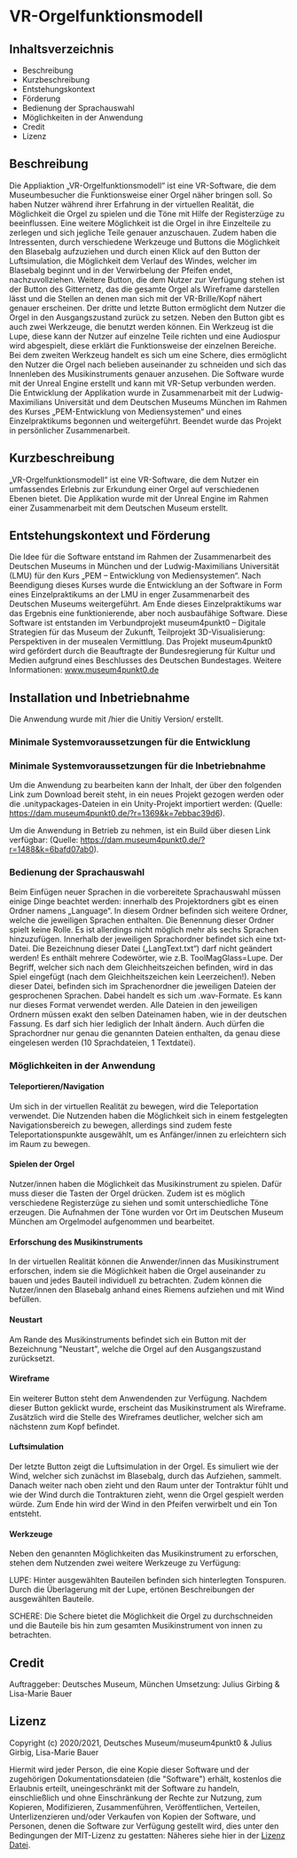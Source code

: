 # VR-Orgelfunktionsmodell

## Inhaltsverzeichnis
-	Beschreibung
-	Kurzbeschreibung
-	Entstehungskontext
-	Förderung
-	Bedienung der Sprachauswahl
-	Möglichkeiten in der Anwendung
-	Credit
-	Lizenz

## Beschreibung
Die Appliaktion „VR-Orgelfunktionsmodell“ ist eine VR-Software, die dem Museumbesucher die Funktionsweise einer Orgel näher bringen soll. So haben Nutzer während ihrer Erfahrung in der virtuellen Realität, die Möglichkeit die Orgel zu spielen und die Töne mit Hilfe der Registerzüge zu beeinflussen. Eine weitere Möglichkeit ist die Orgel in ihre Einzelteile zu zerlegen und sich jegliche Teile genauer anzuschauen. Zudem haben die Intressenten, durch verschiedene Werkzeuge und Buttons die Möglichkeit den Blasebalg aufzuziehen und durch einen Klick auf den Button der Luftsimulation, die Möglichkeit dem Verlauf des Windes, welcher im Blasebalg beginnt und in der Verwirbelung der Pfeifen endet, nachzuvollziehen. Weitere Button, die dem Nutzer zur Verfügung stehen ist der Button des Gitternetz, das die gesamte Orgel als Wireframe darstellen lässt und die Stellen an denen man sich mit der VR-Brille/Kopf nähert genauer erscheinen. Der dritte und letzte Button ermöglicht dem Nutzer die Orgel in den Ausgangszustand zurück zu setzen. Neben den Button gibt es auch zwei Werkzeuge, die benutzt werden können. Ein Werkzeug ist die Lupe, diese kann der Nutzer auf einzelne Teile richten und eine Audiospur wird abgespielt, diese erklärt die Funktionsweise der einzelnen Bereiche. Bei dem zweiten Werkzeug handelt es sich um eine Schere, dies ermöglicht den Nutzer die Orgel nach belieben auseinander zu schneiden und sich das Innenleben des Musikinstruments genauer anzusehen. 
Die Software wurde mit der Unreal Engine erstellt und kann mit VR-Setup verbunden werden.  Die Entwicklung der Applikation wurde in Zusammenarbeit mit der Ludwig-Maximilians Universität und dem Deutschen Museums München im Rahmen des Kurses „PEM-Entwicklung von Mediensystemen“ und eines Einzelpraktikums begonnen und weitergeführt. Beendet wurde das Projekt in persönlicher Zusammenarbeit.

## Kurzbeschreibung
„VR-Orgelfunktionsmodell“ ist eine VR-Software, die dem Nutzer ein umfassendes Erlebnis zur Erkundung einer Orgel auf verschiedenen Ebenen bietet. Die Applikation wurde mit der Unreal Engine im Rahmen einer Zusammenarbeit mit dem Deutschen Museum erstellt. 

## Entstehungskontext und Förderung
Die Idee für die Software entstand im Rahmen der Zusammenarbeit des Deutschen Museums in München und der Ludwig-Maximilians Universität (LMU) für den Kurs „PEM – Entwicklung von Mediensystemen“. Nach Beendigung dieses Kurses wurde die Entwicklung an der Software in Form eines Einzelpraktikums an der LMU in enger Zusammenarbeit des Deutschen Museums weitergeführt. Am Ende dieses Einzelpraktikums war das Ergebnis eine funktionierende, aber noch ausbaufähige Software. Diese Software ist entstanden im Verbundprojekt museum4punkt0 – Digitale Strategien für das Museum der Zukunft, Teilprojekt 3D-Visualisierung: Perspektiven in der musealen Vermittlung. Das Projekt museum4punkt0 wird gefördert durch die Beauftragte der Bundesregierung für Kultur und Medien aufgrund eines Beschlusses des Deutschen Bundestages. Weitere Informationen: www.museum4punkt0.de

## Installation und Inbetriebnahme

Die Anwendung wurde mit /hier die Unitiy Version/ erstellt.

### Minimale Systemvoraussetzungen für die Entwicklung

### Minimale Systemvoraussetzungen für die Inbetriebnahme

Um die Anwendung zu bearbeiten kann der Inhalt, der über den folgenden Link zum Download bereit steht, in ein neues Projekt gezogen werden oder die .unitypackages-Dateien in ein Unity-Projekt importiert werden: (Quelle: https://dam.museum4punkt0.de/?r=1369&k=7ebbac39d6).

Um die Anwendung in Betrieb zu nehmen, ist ein Build über diesen Link verfügbar: (Quelle: https://dam.museum4punkt0.de/?r=1488&k=6bafd07ab0).



### Bedienung der Sprachauswahl
Beim Einfügen neuer Sprachen in die vorbereitete Sprachauswahl müssen einige Dinge beachtet werden: innerhalb des Projektordners gibt es einen Ordner namens „Language“. In diesem Ordner befinden sich weitere Ordner, welche die jeweiligen Sprachen enthalten. Die Benennung dieser Ordner spielt keine Rolle. Es ist allerdings nicht möglich mehr als sechs Sprachen hinzuzufügen. Innerhalb der jeweiligen Sprachordner befindet sich eine txt-Datei. Die Bezeichnung dieser Datei („LangText.txt“) darf nicht geändert werden! Es enthält mehrere Codewörter, wie z.B. ToolMagGlass=Lupe. Der Begriff, welcher sich nach dem Gleichheitszeichen befinden, wird in das Spiel eingefügt (nach dem Gleichheitszeichen kein Leerzeichen!). Neben dieser Datei, befinden sich im Sprachenordner die jeweiligen Dateien der gesprochenen Sprachen. Dabei handelt es sich um .wav-Formate. Es kann nur dieses Format verwendet werden. Alle Dateien in den jeweiligen Ordnern müssen exakt den selben Dateinamen haben, wie in der deutschen Fassung. Es darf sich hier lediglich der Inhalt ändern. Auch dürfen die Sprachordner nur genau die genannten Dateien enthalten, da genau diese eingelesen werden (10 Sprachdateien, 1 Textdatei). 

### Möglichkeiten in der Anwendung

#### Teleportieren/Navigation
Um sich in der virtuellen Realität zu bewegen, wird die Teleportation verwendet. Die Nutzenden haben die Möglichkeit sich in einem festgelegten Navigationsbereich zu bewegen, allerdings sind zudem feste Teleportationspunkte ausgewählt, um es Anfänger/innen zu erleichtern sich im Raum zu bewegen. 

#### Spielen der Orgel
Nutzer/innen haben die Möglichkeit das Musikinstrument zu spielen. Dafür muss dieser die Tasten der Orgel drücken. Zudem ist es möglich verschiedene Registerzüge zu siehen und somit unterschiedliche Töne erzeugen. Die Aufnahmen der Töne wurden vor Ort im Deutschen Museum München am Orgelmodel aufgenommen und bearbeitet. 

#### Erforschung des Musikinstruments 
In der virtuellen Realität können die Anwender/innen das Musikinstrument erforschen, indem sie die Möglichkeit haben die Orgel auseinander zu bauen und jedes Bauteil individuell zu betrachten. Zudem können die Nutzer/innen den Blasebalg anhand eines Riemens aufziehen und mit Wind befüllen. 

#### Neustart
Am Rande des Musikinstruments befindet sich ein Button mit der Bezeichnung "Neustart", welche die Orgel auf den Ausgangszustand zurücksetzt.

#### Wireframe
Ein weiterer Button steht dem Anwendenden zur Verfügung. Nachdem dieser Button geklickt wurde, erscheint das Musikinstrument als Wireframe. Zusätzlich wird die Stelle des Wireframes deutlicher, welcher sich am nächstenn zum Kopf befindet. 

#### Luftsimulation 
Der letzte Button zeigt die Luftsimulation in der Orgel. Es simuliert wie der Wind, welcher sich zunächst im Blasebalg, durch das Aufziehen, sammelt. Danach weiter nach oben zieht und den Raum unter der Tontraktur fühlt und wie der Wind durch die Tontrakturen zieht, wenn die Orgel gespielt werden würde. Zum Ende hin wird der Wind in den Pfeifen verwirbelt und ein Ton entsteht. 

#### Werkzeuge
Neben den genannten Möglichkeiten das Musikinstrument zu erforschen, stehen dem Nutzenden zwei weitere Werkzeuge zu Verfügung:

LUPE: Hinter ausgewählten Bauteilen befinden sich hinterlegten Tonspuren. Durch die Überlagerung mit der Lupe, ertönen Beschreibungen der ausgewählten Bauteile. 

SCHERE: Die Schere bietet die Möglichkeit die Orgel zu durchschneiden und die Bauteile bis hin zum gesamten Musikinstrument von innen zu betrachten. 


## Credit
Auftraggeber: Deutsches Museum, München 
Umsetzung: Julius Girbing & Lisa-Marie Bauer

## Lizenz 
Copyright (c) 2020/2021, Deutsches Museum/museum4punkt0  & Julius Girbig, Lisa-Marie Bauer 

Hiermit wird jeder Person, die eine Kopie dieser Software und der zugehörigen Dokumentationsdateien (die "Software") erhält, kostenlos die Erlaubnis erteilt, uneingeschränkt mit der Software zu handeln, einschließlich und ohne Einschränkung der Rechte zur Nutzung, zum Kopieren, Modifizieren, Zusammenführen, Veröffentlichen, Verteilen, Unterlizenzieren und/oder Verkaufen von Kopien der Software, und Personen, denen die Software zur Verfügung gestellt wird, dies unter den Bedingungen der MIT-Lizenz zu gestatten: Näheres siehe hier in der [Lizenz Datei](docs/LICENSE.md).
